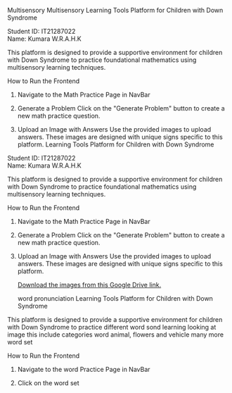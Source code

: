  Multisensory Multisensory Learning Tools Platform for Children with Down Syndrome


Student ID: IT21287022  
Name: Kumara W.R.A.H.K

This platform is designed to provide a supportive environment for children with Down Syndrome to practice foundational mathematics using multisensory learning techniques.

 How to Run the Frontend

1. Navigate to the Math Practice Page in NavBar

2. Generate a Problem
   Click on the "Generate Problem" button to create a new math practice question.

3. Upload an Image with Answers
   Use the provided images to upload answers. These images are designed with unique signs specific to this platform.  Learning Tools Platform for Children with Down Syndrome


Student ID: IT21287022  
Name: Kumara W.R.A.H.K

This platform is designed to provide a supportive environment for children with Down Syndrome to practice foundational mathematics using multisensory learning techniques.

 How to Run the Frontend

1. Navigate to the Math Practice Page in NavBar

2. Generate a Problem
   Click on the "Generate Problem" button to create a new math practice question.

3. Upload an Image with Answers
   Use the provided images to upload answers. These images are designed with unique signs specific to this platform.  

   [Download the images from this Google Drive link.](https://drive.google.com/drive/folders/1bO7CDsczYp-vjlanN8_789VH6z5CxrHq?usp=drive_link)

   word pronunciation Learning Tools Platform for Children with Down Syndrome




This platform is designed to provide a supportive environment for children with Down Syndrome to practice different word sond learning looking at image this include categories word animal, flowers and vehicle many more word set

 How to Run the Frontend

1. Navigate to the word Practice Page in NavBar

2. 
   Click on the word set 

 


